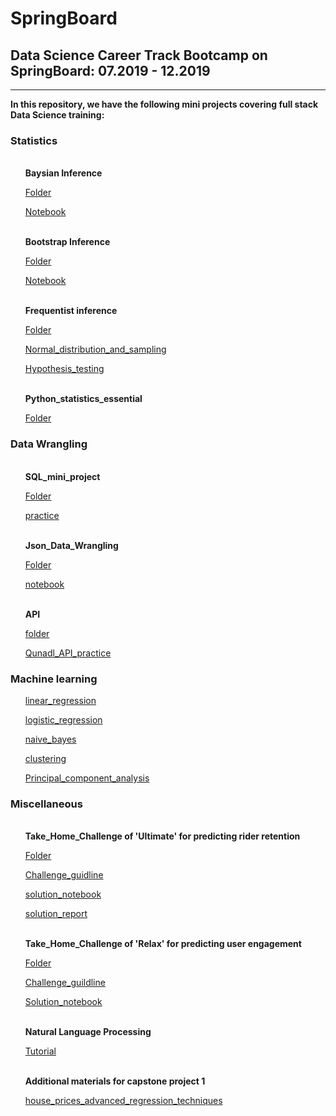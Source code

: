 # SpringBoard

## Data Science Career Track Bootcamp on SpringBoard: 07.2019 - 12.2019
***

<b>In this repository, we have the following mini projects covering full stack Data Science training:</b>

<h3>Statistics</h3></div>
<ol>
<br><b> Baysian Inference</b>

   [Folder](https://github.com/Shunling/SpringBoard/tree/master/Bayesian_stats_Q6.28)
   
   [Notebook](https://github.com/Shunling/SpringBoard/blob/master/Bayesian_stats_Q6.28/inferential_statistics_3-Q.ipynb)

<br><b> Bootstrap Inference</b>

   [Folder](https://github.com/Shunling/SpringBoard/tree/master/Bootstrap_Inference_Mini-Project8.19)
   
   [Notebook](https://github.com/Shunling/SpringBoard/blob/master/Bootstrap_Inference_Mini-Project8.19/inferential_statistics_2-Bootstrapping.ipynb)

<br><b> Frequentist inference</b>

   [Folder](https://github.com/Shunling/SpringBoard/tree/master/inferential_statistics_frequentist_mini-projects6.28.19)
   
   [Normal_distribution_and_sampling](https://github.com/Shunling/SpringBoard/blob/master/inferential_statistics_frequentist_mini-projects6.28.19/inferential_statistics_1a-Q6.25.ipynb)
   
   [Hypothesis_testing](https://github.com/Shunling/SpringBoard/blob/master/inferential_statistics_frequentist_mini-projects6.28.19/inferential_statistics_1b-Q6.25-2.ipynb)
   
<br><b> Python_statistics_essential</b>
 
  [Folder](https://github.com/Shunling/SpringBoard/tree/master/Practices/Python_statistics_essential)
</ol>
<h3>Data Wrangling</h3></div>
<ol>
<br><b> SQL_mini_project</b>

   [Folder](https://github.com/Shunling/SpringBoard/tree/master/SQL_mini_project)
   
   [practice](https://github.com/Shunling/SpringBoard/blob/master/SQL_mini_project/Shirley_sql_project.sql)
    
<br><b>Json_Data_Wrangling</b>

   [Folder](https://github.com/Shunling/SpringBoard/tree/master/data_wrangling_json)
   
   [notebook](https://github.com/Shunling/SpringBoard/blob/master/data_wrangling_json/Json_mini_project_Shirley.ipynb)
   
<br><b> API</b>

   [folder](https://github.com/Shunling/SpringBoard/blob/master/api_data_wrangling_mini_project.ipynb)
  
  [Qunadl_API_practice](https://github.com/Shunling/SpringBoard/blob/master/api_data_wrangling_mini_project.ipynb)
</ol>
<h3>Machine learning</h3></div>
<ol>    
   
   [linear_regression](https://github.com/Shunling/SpringBoard/blob/master/linear_regression/Mini_Project_Linear_Regression.ipynb)

   [logistic_regression](https://github.com/Shunling/SpringBoard/blob/master/logistic_regression/Mini_Project_Logistic_Regression.ipynb)

   [naive_bayes](https://github.com/Shunling/SpringBoard/blob/master/naive_bayes/Mini_Project_Naive_Bayes.ipynb)

   [clustering](https://github.com/Shunling/SpringBoard/blob/master/clustering/Mini_Project_Clustering.ipynb)

   [Principal_component_analysis](https://github.com/Shunling/SpringBoard/blob/master/PCA_analysis.ipynb)
</ol>
<h3>Miscellaneous</h3></div>
<ol>
<br><b> Take_Home_Challenge of 'Ultimate' for predicting rider retention</b>
    
   [Folder](https://github.com/Shunling/SpringBoard/tree/master/ultimate_challenge)
   
   [Challenge_guidline](https://github.com/Shunling/SpringBoard/blob/master/ultimate_challenge/ultimate_data_science_challenge.pdf)
   
   [solution_notebook](https://github.com/Shunling/SpringBoard/blob/master/ultimate_challenge/Ultimate_challenge.ipynb)
   
   [solution_report](https://github.com/Shunling/SpringBoard/blob/master/ultimate_challenge/Ultimate_challenge_solution.pdf)

<br><b> Take_Home_Challenge of 'Relax' for predicting user engagement</b>
    
   [Folder](https://github.com/Shunling/SpringBoard/tree/master/relax_challenge)
   
   [Challenge_guildline](https://github.com/Shunling/SpringBoard/blob/master/relax_challenge/relax_data_science_challenge.pdf)
   
   [Solution_notebook](https://github.com/Shunling/SpringBoard/blob/master/relax_challenge/Relax_challenge.ipynb)
   
<br><b> Natural Language Processing</b>

   [Tutorial](https://github.com/Shunling/SpringBoard/blob/master/NLP/Word2Vec_GloVe_FastText_Tutuorial.ipynb)

<br><b> Additional materials for capstone project 1</b>
    
   [house_prices_advanced_regression_techniques](https://github.com/Shunling/SpringBoard/tree/master/house-prices-advanced-regression-techniques)

</ol>


